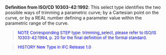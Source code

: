 ﻿**Definition from ISO/CD 10303-42:1992**: This select type identifies the two possible ways of trimming a parametric curve; by a Cartesian point on the curve, or by a REAL number defining a parameter value within the parametric range of the curve.

> <font color="#0000FF" size="-1">NOTE Corresponding STEP type:
		trimming_select, please refer to ISO/IS 10303-42:1994, p. 20 for the final
		definition of the formal standard. </font>

> <font color="#0000FF" size="-1">HISTORY New Type in IFC Release
		1.0</font>
